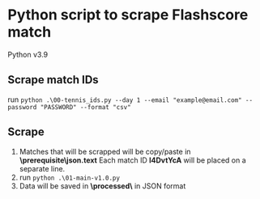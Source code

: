 # Python script to scrape Flashscore match

Python v3.9

## Scrape match IDs
run ```python .\00-tennis_ids.py --day 1 --email "example@email.com" --password "PASSWORD" --format "csv"```

## Scrape
1. Matches that will be scrapped will be copy/paste in **\prerequisite\json.text**
  Each match ID **l4DvtYcA** will be placed on a separate line.
2. run ```python .\01-main-v1.0.py```
3. Data will be saved in **\\processed\\** in JSON format **<YYYY-MM-DD>**